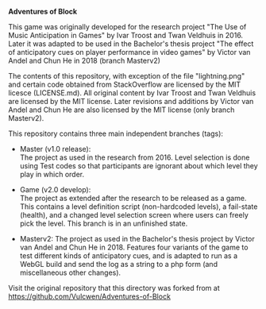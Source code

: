 **Adventures of Block**

This game was originally developed for the research project "The Use of Music Anticipation in Games" by Ivar Troost and Twan Veldhuis in 2016.
Later it was adapted to be used in the Bachelor's thesis project "The effect of anticipatory cues on player performance in video games" by Victor van Andel and Chun He in 2018 (branch Masterv2)

The contents of this repository, with exception of the file "lightning.png" and certain code obtained from StackOverflow are licensed by the MIT licesce (LICENSE.md).
All original content by Ivar Troost and Twan Veldhuis are licensed by the MIT license.
Later revisions and additions by Victor van Andel and Chun He are also licensed by the MIT license (only branch Masterv2).

This repository contains three main independent branches (tags):  

- Master (v1.0 release):  
The project as used in the research from 2016. Level selection is done using Test codes so that participants are ignorant about which level they play in which order.

- Game (v2.0 develop):  
The project as extended after the research to be released as a game.
This contains a level definition script (non-hardcoded levels), a fail-state (health), and a changed level selection screen where users can freely pick the level.
This branch is in an unfinished state.

- Masterv2:
The project as used in the Bachelor's thesis project by Victor van Andel and Chun He in 2018.
Features four variants of the game to test different kinds of anticipatory cues, and is adapted to run as a WebGL build and send the log as a string to a php form (and miscellaneous other changes).

Visit the original repository that this directory was forked from at https://github.com/Vulcwen/Adventures-of-Block